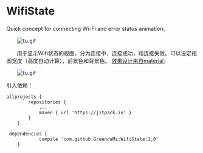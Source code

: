 # WifiState

Quick concept for connecting Wi-Fi and error status animation。

&#160; &#160; &#160; &#160;![tu.gif](https://github.com/GreendaMi/WifiState/blob/master/preview%5B3%5D.gif?raw=true "")

&#160; &#160; &#160; &#160;用于显示Wifi状态的视图，分为连接中，连接成功，和连接失败。可以设定视图宽度（高度自动计算），前景色和背景色。
[效果设计来自material](https://material.uplabs.com/posts/connecting-and-error-state-wi-fi-animation)。

&#160; &#160; &#160; &#160;![tu.gif](https://github.com/GreendaMi/WifiState/blob/master/wifi2.gif?raw=true "")

引入依赖：
```
allprojects {
		repositories {
			...
			maven { url 'https://jitpack.io' }
		}
	}
  
 dependencies {
	        compile 'com.github.GreendaMi:WifiState:1,0'
	}
```

